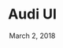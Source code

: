 ---
date: March 2, 2018
title: Audi UI
company: Audi
link: http://www.audi.com/ci/en/guides/user-interface/introduction.html
image: images/systems/audi.jpg
description: The aim is to create varied solutions and a well-balanced, system-wide user experience – from the app to the vehicle.

---